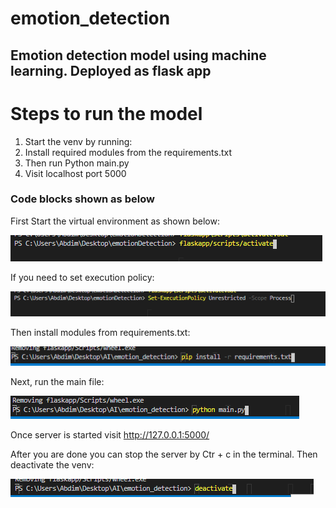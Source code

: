 # emotion_detection
## Emotion detection model using machine learning. Deployed as flask app

# Steps to run the model
1. Start the venv by running:
2. Install required modules from the requirements.txt
3. Then run Python main.py
4. Visit localhost port 5000

### Code blocks shown as below
First Start the virtual environment as shown below:

<img src="/imgs/2.png"/>

If you need to set execution policy:

<img src="/imgs/1.png" />

Then install modules from requirements.txt:

<img src="/imgs/3.png" />

Next, run the main file:

<img src="/imgs/4.png"/>

Once server is started visit http://127.0.0.1:5000/ 

After you are done you can stop the server by Ctr + c in the terminal. Then deactivate the venv:

<img src="/imgs/5.png" />
